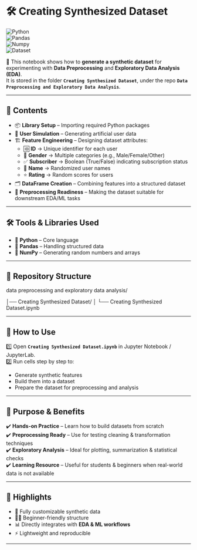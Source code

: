 # 🛠️ Creating Synthesized Dataset  

![Python](https://img.shields.io/badge/Python-3.8+-blue?logo=python)  
![Pandas](https://img.shields.io/badge/Pandas-Data%20Handling-yellow)  
![Numpy](https://img.shields.io/badge/Numpy-Numerical%20Computing-purple)  
![Dataset](https://img.shields.io/badge/Dataset-Synthetic-green)  

📌 This notebook shows how to **generate a synthetic dataset** for experimenting with **Data Preprocessing** and **Exploratory Data Analysis (EDA)**.  
It is stored in the folder **`Creating Synthesized Dataset`**, under the repo **`Data Preprocessing and Exploratory Data Analysis`**.  

---

## 📑 Contents  
- 📦 **Library Setup** – Importing required Python packages  
- 👥 **User Simulation** – Generating artificial user data  
- 🏗️ **Feature Engineering** – Designing dataset attributes:  
  - 🆔 **ID** → Unique identifier for each user  
  - 🚻 **Gender** → Multiple categories (e.g., Male/Female/Other)  
  - ✅ **Subscriber** → Boolean (True/False) indicating subscription status  
  - 🧑 **Name** → Randomized user names  
  - ⭐ **Rating** → Random scores for users  
- 🗂️ **DataFrame Creation** – Combining features into a structured dataset  
- 🧹 **Preprocessing Readiness** – Making the dataset suitable for downstream EDA/ML tasks  

---

## 🛠️ Tools & Libraries Used  
- 🐍 **Python** – Core language  
- 📑 **Pandas** – Handling structured data  
- 🔢 **NumPy** – Generating random numbers and arrays  

---

## 📂 Repository Structure  

data preprocessing and exploratory data analysis/

│── Creating Synthesized Dataset/
│ └── Creating Synthesized Dataset.ipynb

---

## 🚀 How to Use  
1️⃣ Open **`Creating Synthesized Dataset.ipynb`** in Jupyter Notebook / JupyterLab.  
2️⃣ Run cells step by step to:  
   - Generate synthetic features  
   - Build them into a dataset  
   - Prepare the dataset for preprocessing and analysis  

---

## 🎯 Purpose & Benefits  
✔️ **Hands-on Practice** – Learn how to build datasets from scratch  
✔️ **Preprocessing Ready** – Use for testing cleaning & transformation techniques  
✔️ **Exploratory Analysis** – Ideal for plotting, summarization & statistical checks  
✔️ **Learning Resource** – Useful for students & beginners when real-world data is not available  

---

## 🌟 Highlights  
- 🔄 Fully customizable synthetic data  
- 🧑‍💻 Beginner-friendly structure  
- 📊 Directly integrates with **EDA & ML workflows**  
- ⚡ Lightweight and reproducible  

---
